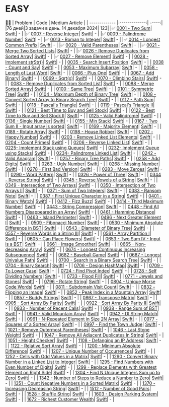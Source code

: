 # EASY
📝✅
| Problem        | Code           | Medium Article  |
| ------------- |:-------------:| -----:|
|76 дней|3 задачи в день. 14 декабря 2024| 123|
|✅ [0001 - Two Sum](https://leetcode.com/problems/two-sum/)| [Swift](https://github.com/iosriabov/swiftleetcode/blob/main/EASY/0001%20-%20Two%20Sum.swift)| - |
|✅ [0007 - Reverse Integer](https://leetcode.com/problems/reverse-integer)| [Swift](https://github.com/iosriabov/swiftleetcode/blob/main/EASY/0007%20-%20Reverse%20Integer.swift)| - |
|✅ [0009 - Palindrome Number](https://leetcode.com/problems/palindrome-number)| [Swift](https://github.com/iosriabov/swiftleetcode/blob/main/EASY/0009%20-%20Palindrome%20Number.swift)| - |
|✅ [0013 - Roman to Integer](https://leetcode.com/problems/roman-to-integer)| [Swift](https://github.com/iosriabov/swiftleetcode/blob/main/EASY/0013%20-%20Roman%20to%20Integer.swift)| - |
|✅ [0014 - Longest Common Prefix](https://leetcode.com/problems/longest-common-prefix)| [Swift](https://github.com/iosriabov/swiftleetcode/blob/main/EASY/0014%20-%20Longest%20Common%20Prefix.swift)| - |
|✅ [0020 - Valid Parentheses](https://leetcode.com/problems/valid-parentheses)| [Swift](https://github.com/iosriabov/swiftleetcode/blob/main/EASY/0020%20-%20Valid%20Parentheses.swift)| - |
|✅ [0021 - Merge Two Sorted Lists](https://leetcode.com/problems/merge-two-sorted-lists)| [Swift](https://github.com/iosriabov/swiftleetcode/blob/main/EASY/0021%20-%20Merge%20Two%20Sorted%20Lists.swift)| - |
|✅ [0026 - Remove Duplicates from Sorted Array](https://leetcode.com/problems/remove-duplicates-from-sorted-array)| [Swift](https://github.com/iosriabov/swiftleetcode/blob/main/EASY/0026%20-%20Remove%20Duplicates%20from%20Sorted%20Array.swift)| - |
|✅ [0027 - Remove Element](https://leetcode.com/problems/remove-element)| [Swift](https://github.com/iosriabov/swiftleetcode/blob/main/EASY/0027%20-%20Remove%20Element.swift)| - |
| [0028 - Implement strStr()](https://leetcode.com/problems/implement-strstr)| [Swift](https://github.com/iosriabov/swiftleetcode/blob/main/EASY/0028%20-%20Implement%20strStr().swift)| - |
| [0035 - Search Insert Position](https://leetcode.com/problems/search-insert-position)| [Swift](https://github.com/iosriabov/swiftleetcode/blob/main/EASY/0035%20-%20Search%20Insert%20Position.swift)| - |
| [0038 - Count and Say](https://leetcode.com/problems/count-and-say)| [Swift](https://github.com/iosriabov/swiftleetcode/blob/main/EASY/0038%20-%20Count%20and%20Say.swift)| - |
| [0053 - Maximum Subarray](https://leetcode.com/problems/maximum-subarray)| [Swift](https://github.com/iosriabov/swiftleetcode/blob/main/EASY/0053%20-%20Maximum%20Subarray.swift)| - |
| [0058 - Length of Last Word](https://leetcode.com/problems/length-of-last-word)| [Swift](https://github.com/iosriabov/swiftleetcode/blob/main/EASY/0058%20-%20Length%20of%20Last%20Word.swift)| - |
| [0066 - Plus One](https://leetcode.com/problems/plus-one)| [Swift](https://github.com/iosriabov/swiftleetcode/blob/main/EASY/0066%20-%20Plus%20One.swift)| - |
| [0067 - Add Binary](https://leetcode.com/problems/add-binary)| [Swift](https://github.com/iosriabov/swiftleetcode/blob/main/EASY/0067%20-%20Add%20Binary.swift)| - |
| [0069 - Sqrt(x)](https://leetcode.com/problems/sqrtx)| [Swift](https://github.com/iosriabov/swiftleetcode/blob/main/EASY/0069%20-%20Sqrt(x).swift)| - |
| [0070 - Climbing Stairs](https://leetcode.com/problems/climbing-stairs)| [Swift](https://github.com/iosriabov/swiftleetcode/blob/main/EASY/0070%20-%20Climbing%20Stairs.swift)| - |
| [0083 - Remove Duplicates from Sorted List](https://leetcode.com/problems/remove-duplicates-from-sorted-list/)| [Swift](https://github.com/iosriabov/swiftleetcode/blob/main/EASY/0083%20-%20Remove%20Duplicates%20from%20Sorted%20List.swift)| - |
| [0088 - Merge Sorted Array](https://leetcode.com/problems/merge-sorted-array)| [Swift](https://github.com/iosriabov/swiftleetcode/blob/main/EASY/0088%20-%20Merge%20Sorted%20Array.swift)| - |
| [0100 - Same Tree](https://leetcode.com/problems/same-tree)| [Swift](https://github.com/iosriabov/swiftleetcode/blob/main/EASY/0100%20-%20Same%20Tree.swift)| - |
| [0101 - Symmetric Tree](https://leetcode.com/problems/symmetric-tree)| [Swift](https://github.com/iosriabov/swiftleetcode/blob/main/EASY/0101%20-%20Symmetric%20Tree.swift)| - |
| [0104 - Maximum Depth of Binary Tree](https://leetcode.com/problems/maximum-depth-of-binary-tree)| [Swift](https://github.com/iosriabov/swiftleetcode/blob/main/EASY/0104%20-%20Maximum%20Depth%20of%20Binary%20Tree.swift)| - |
| [0108 - Convert Sorted Array to Binary Search Tree](https://leetcode.com/problems/convert-sorted-array-to-binary-search-tree)| [Swift](https://github.com/iosriabov/swiftleetcode/blob/main/EASY/0108%20-%20Convert%20Sorted%20Array%20to%20Binary%20Search%20Tree.swift)| - |
| [0112 - Path Sum](https://leetcode.com/problems/path-sumhttps://leetcode.com/problems/pascals-triangle)| [Swift](https://github.com/iosriabov/swiftleetcode/blob/main/EASY/0112%20-%20Path%20Sum.swift)| - |
| [0118 - Pascal's Triangle](https://leetcode.com/problems/pascals-triangle)| [Swift](https://github.com/iosriabov/swiftleetcode/blob/main/EASY/0118%20-%20Pascal's%20Triangle.swift)| - |
| [0119 - Pascal's Triangle II](https://leetcode.com/problems/pascals-triangle-ii)| [Swift](https://github.com/iosriabov/swiftleetcode/blob/main/EASY/0119%20-%20Pascal's%20Triangle%20II.swift)| - |
| [0121 - Best Time to Buy and Sell Stock](https://leetcode.com/problems/best-time-to-buy-and-sell-stock)| [Swift](https://github.com/iosriabov/swiftleetcode/blob/main/EASY/0121%20-%20Best%20Time%20to%20Buy%20and%20Sell%20Stock.swift)| - |
| [0122 - Best Time to Buy and Sell Stock II](https://leetcode.com/problems/best-time-to-buy-and-sell-stock-ii)| [Swift](https://github.com/iosriabov/swiftleetcode/blob/main/EASY/0122%20-%20Best%20Time%20to%20Buy%20and%20Sell%20Stock%20II.swift)| - |
| [0125 - Valid Palindrome](https://leetcode.com/problems/valid-palindrome)| [Swift](https://github.com/iosriabov/swiftleetcode/blob/main/EASY/0125%20-%20Valid%20Palindrome.swift)| - |
| [0136 - Single Number](https://leetcode.com/problems/single-number)| [Swift](https://github.com/iosriabov/swiftleetcode/blob/main/EASY/0136%20-%20Single%20Number.swift)| - |
| [0155 - Min Stack](https://leetcode.com/problems/min-stack)| [Swift](https://github.com/iosriabov/swiftleetcode/blob/main/EASY/0155%20-%20Min%20Stack.swift)| - |
| [0167 - Two Sum II - Input array is sorted](https://leetcode.com/problems/two-sum-ii-input-array-is-sorted)| [Swift](https://github.com/iosriabov/swiftleetcode/blob/main/EASY/0167%20-%20Two%20Sum%20II%20-%20Input%20array%20is%20sorted.swift)| - |
| [0169 - Majority Element](https://leetcode.com/problems/majority-element)| [Swift](https://github.com/iosriabov/swiftleetcode/blob/main/EASY/0169%20-%20Majority%20Element.swift)| - |
| [0189 - Rotate Array](https://leetcode.com/problems/rotate-array)| [Swift](https://github.com/iosriabov/swiftleetcode/blob/main/EASY/0189%20-%20Rotate%20Array.swift)| - |
| [0198 - House Robber](https://leetcode.com/problems/house-robber)| [Swift](https://github.com/iosriabov/swiftleetcode/blob/main/EASY/0198%20-%20House%20Robber.swift)| - |
| [0202 - Happy Number](https://leetcode.com/problems/happy-number)| [Swift](https://github.com/iosriabov/swiftleetcode/blob/main/EASY/0202%20-%20Happy%20Number.swift)| - |
| [0203 - Remove Linked List Elements](https://leetcode.com/problems/remove-linked-list-elements)| [Swift](https://github.com/iosriabov/swiftleetcode/blob/main/EASY/0203%20-%20Remove%20Linked%20List%20Elements.swift)| - |
| [0204 - Count Primes](https://leetcode.com/problems/count-primes)| [Swift](https://github.com/iosriabov/swiftleetcode/blob/main/EASY/0204%20-%20Count%20Primes.swift)| - |
| [0206 - Reverse Linked List](https://leetcode.com/problems/reverse-linked-list)| [Swift](https://github.com/iosriabov/swiftleetcode/blob/main/EASY/0206%20-%20Reverse%20Linked%20List.swift)| - |
| [0225- Implement Stack using Queues](https://leetcode.com/problems/implement-stack-using-queues)| [Swift](https://github.com/iosriabov/swiftleetcode/blob/main/EASY/0225-%20Implement%20Stack%20using%20Queues.swift)| - |
| [0232- Implement Queue using Stacks](https://leetcode.com/problems/implement-queue-using-stacks)| [Swift](https://github.com/iosriabov/swiftleetcode/blob/main/EASY/0232-%20Implement%20Queue%20using%20Stacks.swift)| - |
| [0234- Palindrome Linked List](https://leetcode.com/problems/palindrome-linked-list)| [Swift](https://github.com/iosriabov/swiftleetcode/blob/main/EASY/0234-%20Palindrome%20Linked%20List.swift)| - |
| [0242 - Valid Anagram](https://leetcode.com/problems/valid-anagram)| [Swift](https://github.com/iosriabov/swiftleetcode/blob/main/EASY/0242%20-%20Valid%20Anagram.swift)| - |
| [0257 - Binary Tree Paths](https://leetcode.com/problems/binary-tree-paths)| [Swift](https://github.com/iosriabov/swiftleetcode/blob/main/EASY/0257%20-%20Binary%20Tree%20Paths.swift)| - |
| [0258 - Add Digits](https://leetcode.com/problems/add-digits)| [Swift](https://github.com/iosriabov/swiftleetcode/blob/main/EASY/0258%20-%20Add%20Digits.swift)| - |
| [0263 - Ugly Number](https://leetcode.com/problems/ugly-number)| [Swift](https://github.com/iosriabov/swiftleetcode/blob/main/EASY/0263%20-%20Ugly%20Number.swift)| - |
| [0268 - Missing Number](https://leetcode.com/problems/missing-number)| [Swift](https://github.com/iosriabov/swiftleetcode/blob/main/EASY/0268%20-%20Missing%20Number.swift)| - |
| [0278 - First Bad Version](https://leetcode.com/problems/first-bad-version/)| [Swift](https://github.com/iosriabov/swiftleetcode/blob/main/EASY/0278%20-%First%20Bad%20Version.swift)| - |
| [0283 - Move Zeroes](https://leetcode.com/problems/move-zeroes)| [Swift](https://github.com/iosriabov/swiftleetcode/blob/main/EASY/0283%20-%20Move%20Zeroes.swift)| - |
| [0290 - Word Pattern](https://leetcode.com/problems/word-pattern)| [Swift](https://github.com/iosriabov/swiftleetcode/blob/main/EASY/0290%20-%20Word%20Pattern.swift)| - |
| [0326 - Power of Three](https://leetcode.com/problems/power-of-three)| [Swift](https://github.com/iosriabov/swiftleetcode/blob/main/EASY/0326%20-%20Power%20of%20Three.swift)| - |
| [0344 - Reverse String](https://leetcode.com/problems/reverse-string)| [Swift](https://github.com/iosriabov/swiftleetcode/blob/main/EASY/0344%20-%20Reverse%20String.swift)| - |
| [0345 - Reverse Vowels of a String](https://leetcode.com/problems/reverse-vowels-of-a-string)| [Swift](https://github.com/iosriabov/swiftleetcode/blob/main/EASY/0345%20-%20Reverse%20Vowels%20of%20a%20String.swift)| - |
| [0349 - Intersection of Two Arrays](https://leetcode.com/problems/intersection-of-two-arrays)| [Swift](https://github.com/iosriabov/swiftleetcode/blob/main/EASY/0349%20-%20Intersection%20of%20Two%20Arrays.swift)| - |
| [0350 - Intersection of Two Arrays II](https://leetcode.com/problems/intersection-of-two-arrays-ii)| [Swift](https://github.com/iosriabov/swiftleetcode/blob/main/EASY/0350%20-%20Intersection%20of%20Two%20Arrays%20II.swift)| - |
| [0371 - Sum of Two Integers](https://leetcode.com/problems/sum-of-two-integers)| [Swift](https://github.com/iosriabov/swiftleetcode/blob/main/EASY/0371%20-%20Sum%20of%20Two%20Integers.swift)| - |
| [0383 - Ransom Note](https://leetcode.com/problems/ransom-note)| [Swift](https://github.com/iosriabov/swiftleetcode/blob/main/EASY/0383%20-%20Ransom%20Note.swift)| - |
| [0387 - First Unique Character in a String](https://leetcode.com/problems/first-unique-character-in-a-string)| [Swift](https://github.com/iosriabov/swiftleetcode/blob/main/EASY/0387%20-%20First%20Unique%20Character%20in%20a%20String.swift)| - |
| [0401 - Binary Watch](https://leetcode.com/problems/binary-watch)| [Swift](https://github.com/iosriabov/swiftleetcode/blob/main/EASY/0401%20-%20Binary%20Watch.swift)| - |
| [0412 - Fizz Buzz](https://leetcode.com/problems/fizz-buzz)| [Swift](https://github.com/iosriabov/swiftleetcode/blob/main/EASY/0412%20-%20Fizz%20Buzz.swift)| - |
| [0414 - Third Maximum Number](https://leetcode.com/problems/third-maximum-number)| [Swift](https://github.com/iosriabov/swiftleetcode/blob/main/EASY/0414%20-%20Third%20Maximum%20Number.swift)| - |
| [0443 - String Compression](https://leetcode.com/problems/string-compression)| [Swift](https://github.com/iosriabov/swiftleetcode/blob/main/EASY/0443%20-%20String%20Compression.swift)| - |
| [0448 - Find All Numbers Disappeared in an Array](https://leetcode.com/problems/find-all-numbers-disappeared-in-an-array)| [Swift](https://github.com/iosriabov/swiftleetcode/blob/main/EASY/0448%20-%20Find%20All%20Numbers%20Disappeared%20in%20an%20Array.swift)| - |
| [0461 - Hamming Distance](https://leetcode.com/problems/hamming-distance)| [Swift](https://github.com/iosriabov/swiftleetcode/blob/main/EASY/0461%20-%20Hamming%20Distance.swift)| - |
| [0463 - Island Perimeter](https://leetcode.com/problems/island-perimeter)| [Swift](https://github.com/iosriabov/swiftleetcode/blob/main/EASY/0463%20-%20Island%20Perimeter.swift)| - |
| [0496 - Next Greater Element I](https://leetcode.com/problems/next-greater-element-i)| [Swift](https://github.com/iosriabov/swiftleetcode/blob/main/EASY/0496%20-%20Next%20Greater%20Element%20I.swift)| - |
| [0509 - Fibonacci Number](https://leetcode.com/problems/fibonacci-number)| [Swift](https://github.com/iosriabov/swiftleetcode/blob/main/EASY/0509%20-%20Fibonacci%20Number.swift)| - |
| [0530 - Minimum Absolute Difference in BST](https://leetcode.com/problems/minimum-absolute-difference-in-bst)| [Swift](https://github.com/iosriabov/swiftleetcode/blob/main/EASY/0530%20-%20Minimum%20Absolute%20Difference%20in%20BST.swift)| - |
| [0543 - Diameter of Binary Tree](https://leetcode.com/problems/diameter-of-binary-tree)| [Swift](https://github.com/iosriabov/swiftleetcode/blob/main/EASY/0543%20-%20Diameter%20of%20Binary%20Tree.swift)| - |
| [0557 - Reverse Words in a String III](https://leetcode.com/problems/reverse-words-in-a-string-iii)| [Swift](https://github.com/iosriabov/swiftleetcode/blob/main/EASY/0557%20-%20Reverse%20Words%20in%20a%20String%20III.swift)| - |
| [0561 - Array Partition I](https://leetcode.com/problems/array-partition-i)| [Swift](https://github.com/iosriabov/swiftleetcode/blob/main/EASY/0561%20-%20Array%20Partition%20I.swift)| - |
| [0605 - Can Place Flowers](https://leetcode.com/problems/can-place-flowers)| [Swift](https://github.com/iosriabov/swiftleetcode/blob/main/EASY/0605%20-%20Can%20Place%20Flowers.swift)| - |
| [0653 - Two Sum IV - Input is a BST](https://leetcode.com/problems/two-sum-iv-input-is-a-bst)| [Swift](https://github.com/iosriabov/swiftleetcode/blob/main/EASY/0653%20-%20Two%20Sum%20IV%20-%20Input%20is%20a%20BST.swift)| - |
| [0661 - Image Smoother](https://leetcode.com/problems/image-smoother)| [Swift](https://github.com/iosriabov/swiftleetcode/blob/main/EASY/0661%20-%20Image%20Smoother.swift)| - |
| [0665 - Non-decreasing Array](https://leetcode.com/problems/non-decreasing-array)| [Swift](https://github.com/iosriabov/swiftleetcode/blob/main/EASY/0665%20-%20Non-decreasing%20Array.swift)| - |
| [0674 - Longest Continuous Increasing Subsequence](https://leetcode.com/problems/longest-continuous-increasing-subsequence)| [Swift](https://github.com/iosriabov/swiftleetcode/blob/main/EASY/0674%20-%20Longest%20Continuous%20Increasing%20Subsequence.swift)| - |
| [0682 - Baseball Game](https://leetcode.com/problems/baseball-game)| [Swift](https://github.com/iosriabov/swiftleetcode/blob/main/EASY/0682%20-%20Baseball%20Game.swift)| - |
| [0687 - Longest Univalue Path](https://leetcode.com/problems/longest-univalue-path)| [Swift](https://github.com/iosriabov/swiftleetcode/blob/main/EASY/0687%20-%20Longest%20Univalue%20Path.swift)| - |
| [0700 - Search in a Binary Search Tree](https://leetcode.com/problems/search-in-a-binary-search-tree)| [Swift](https://github.com/iosriabov/swiftleetcode/blob/main/EASY/0700%20-%20Search%20in%20a%20Binary%20Search%20Tree.swift)| - |
| [0704 - Binary Search](https://leetcode.com/problems/binary-search)| [Swift](https://github.com/iosriabov/swiftleetcode/blob/main/EASY/0704%20-%20Binary%20Search.swift)| - |
| [0706 - Design HashMap](https://leetcode.com/problems/design-hashmap)| [Swift](https://github.com/iosriabov/swiftleetcode/blob/main/EASY/0706%20-%20Design%20HashMap.swift)| - |
| [0709 - To Lower Case](https://leetcode.com/problems/to-lower-case)| [Swift](https://github.com/iosriabov/swiftleetcode/blob/main/EASY/0709%20-%20To%20Lower%20Case.swift)| - |
| [0724 - Find Pivot Index](https://leetcode.com/problems/find-pivot-index)| [Swift](https://github.com/iosriabov/swiftleetcode/blob/main/EASY/0724%20-%20Find%20Pivot%20Index.swift)| - |
| [0728 - Self Dividing Numbers](https://leetcode.com/problems/self-dividing-numbers)| [Swift](https://github.com/iosriabov/swiftleetcode/blob/main/EASY/0728%20-%20Self%20Dividing%20Numbers.swift)| - |
| [0733 - Flood Fill](https://leetcode.com/problems/flood-fill)| [Swift](https://github.com/iosriabov/swiftleetcode/blob/main/EASY/0733%20-%20Flood%20Fill.swift)| - |
| [0771 - Jewels and Stones](https://leetcode.com/problems/jewels-and-stones)| [Swift](https://github.com/iosriabov/swiftleetcode/blob/main/EASY/0771%20-%20Jewels%20and%20Stones.swift)| - |
| [0796 - Rotate String](https://leetcode.com/problems/rotate-string)| [Swift](https://github.com/iosriabov/swiftleetcode/blob/main/EASY/0796%20-%20Rotate%20String.swift)| - |
| [0804 - Unique Morse Code Words](https://leetcode.com/problems/unique-morse-code-words)| [Swift](https://github.com/iosriabov/swiftleetcode/blob/main/EASY/0804%20-%20Unique%20Morse%20Code%20Words.swift)| - |
| [0811 - Subdomain Visit Count](https://leetcode.com/problems/subdomain-visit-count)| [Swift](https://github.com/iosriabov/swiftleetcode/blob/main/EASY/0811%20-%20Subdomain%20Visit%20Count.swift)| - |
| [0832 - Flipping an Image](https://leetcode.com/problems/flipping-an-image)| [Swift](https://github.com/iosriabov/swiftleetcode/blob/main/EASY/0832%20-%20Flipping%20an%20Image.swift)| - |
| [0852 - Peak Index in a Mountain Array](https://leetcode.com/problems/peak-index-in-a-mountain-array)| [Swift](https://github.com/iosriabov/swiftleetcode/blob/main/EASY/0852%20-%20Peak%20Index%20in%20a%20Mountain%20Array.swift)| - |
| [0857 - Buddy Strings](https://leetcode.com/problems/buddy-strings)| [Swift](https://github.com/iosriabov/swiftleetcode/blob/main/EASY/0857%20-%20Buddy%20Strings.swift)| - |
| [0867 - Transpose Matrix](https://leetcode.com/problems/transpose-matrix)| [Swift](https://github.com/iosriabov/swiftleetcode/blob/main/EASY/0867%20-%20Transpose%20Matrix.swift)| - |
| [0905 - Sort Array By Parity](https://leetcode.com/problems/sort-array-by-parity)| [Swift](https://github.com/iosriabov/swiftleetcode/blob/main/EASY/0905%20-%20Sort%20Array%20By%20Parity.swift)| - |
| [0922 - Sort Array By Parity II](https://leetcode.com/problems/sort-array-by-parity-ii)| [Swift](https://github.com/iosriabov/swiftleetcode/blob/main/EASY/0922%20-%20Sort%20Array%20By%20Parity%20II.swift)| - |
| [0933 - Number of Recent Calls](https://leetcode.com/problems/number-of-recent-calls)| [Swift](https://github.com/iosriabov/swiftleetcode/blob/main/EASY/0933%20-%20Number%20of%20Recent%20Calls.swift)| - |
| [0938 - Range Sum of BST](https://leetcode.com/problems/range-sum-of-bst)| [Swift](https://github.com/iosriabov/swiftleetcode/blob/main/EASY/0938%20-%20Range%20Sum%20of%20BST.swift)| - |
| [0941 - Valid Mountain Array](https://leetcode.com/problems/valid-mountain-array)| [Swift](https://github.com/iosriabov/swiftleetcode/blob/main/EASY/0941%20-%20Valid%20Mountain%20Array.swift)| - |
| [0942 - DI String Match](https://leetcode.com/problems/di-string-match)| [Swift](https://github.com/iosriabov/swiftleetcode/blob/main/EASY/0942%20-%20DI%20String%20Match.swift)| - |
| [0961 - N-Repeated Element in Size 2N Array](https://leetcode.com/problems/n-repeated-element-in-size-2n-array)| [Swift](https://github.com/iosriabov/swiftleetcode/blob/main/EASY/0961%20-%20N-Repeated%20Element%20in%20Size%202N%20Array.swift)| - |
| [0977 - Squares of a Sorted Array](https://leetcode.com/problems/squares-of-a-sorted-array)| [Swift](https://github.com/iosriabov/swiftleetcode/blob/main/EASY/0977%20-%20Squares%20of%20a%20Sorted%20Array.swift)| - |
| [0997 - Find the Town Judge](https://leetcode.com/problems/find-the-town-judge)| [Swift](https://github.com/iosriabov/swiftleetcode/blob/main/EASY/0997%20-%20Find%20the%20Town%20Judge.swift)| - |
| [1021 - Remove Outermost Parentheses](https://leetcode.com/problems/remove-outermost-parentheses)| [Swift](https://github.com/iosriabov/swiftleetcode/blob/main/EASY/1021%20-%20Remove%20Outermost%20Parentheses.swift)| - |
| [1046 - Last Stone Weight](https://leetcode.com/problems/last-stone-weight)| [Swift](https://github.com/iosriabov/swiftleetcode/blob/main/EASY/1046%20-%20Last%20Stone%20Weight.swift)| - |
| [1047 - Remove All Adjacent Duplicates In String](https://leetcode.com/problems/remove-all-adjacent-duplicates-in-string)| [Swift](https://github.com/iosriabov/swiftleetcode/blob/main/EASY/1047%20-%20Remove%20All%20Adjacent%20Duplicates%20In%20String.swift)| - |
| [1051 - Height Checker](https://leetcode.com/problems/height-checker)| [Swift](https://github.com/iosriabov/swiftleetcode/blob/main/EASY/1051%20-%20Height%20Checker.swift)| - |
| [1108 - Defanging an IP Address](https://leetcode.com/problems/defanging-an-ip-address)| [Swift](https://github.com/iosriabov/swiftleetcode/blob/main/EASY/1108%20-%20Defanging%20an%20IP%20Address.swift)| - |
| [1122 - Relative Sort Array](https://leetcode.com/problems/relative-sort-array)| [Swift](https://github.com/iosriabov/swiftleetcode/blob/main/EASY/1122%20-%20Relative%20Sort%20Array.swift)| - |
| [1200 - Minimum Absolute Difference](https://leetcode.com/problems/minimum-absolute-difference)| [Swift](https://github.com/iosriabov/swiftleetcode/blob/main/EASY/1200%20-%20Minimum%20Absolute%20Difference.swift)| - |
| [1207 - Unique Number of Occurrences](https://leetcode.com/problems/unique-number-of-occurrences)| [Swift](https://github.com/iosriabov/swiftleetcode/blob/main/EASY/1207%20-%20Unique%20Number%20of%20Occurrences.swift)| - |
| [1252 - Cells with Odd Values in a Matrix](https://leetcode.com/problems/cells-with-odd-values-in-a-matrix)| [Swift](https://github.com/iosriabov/swiftleetcode/blob/main/EASY/1252%20-%20Cells%20with%20Odd%20Values%20in%20a%20Matrix.swift)| - |
| [1290 - Convert Binary Number in a Linked List to Integer](https://leetcode.com/problems/convert-binary-number-in-a-linked-list-to-integer)| [Swift](https://github.com/iosriabov/swiftleetcode/blob/main/EASY/1290%20-%20Convert%20Binary%20Number%20in%20a%20Linked%20List%20to%20Integer.swift)| - |
| [1295 - Find Numbers with Even Number of Digits](https://leetcode.com/problems/find-numbers-with-even-number-of-digits)| [Swift](https://github.com/iosriabov/swiftleetcode/blob/main/EASY/1295%20-%20Find%20Numbers%20with%20Even%20Number%20of%20Digits.swift)| - |
| [1299 - Replace Elements with Greatest Element on Right Side](https://leetcode.com/problems/replace-elements-with-greatest-element-on-right-side)| [Swift](https://github.com/iosriabov/swiftleetcode/blob/main/EASY/1299%20-%20Replace%20Elements%20with%20Greatest%20Element%20on%20Right%20Side.swift)| - |
| [1304 - Find N Unique Integers Sum up to Zero](https://leetcode.com/problems/find-n-unique-integers-sum-up-to-zero)| [Swift](https://github.com/iosriabov/swiftleetcode/blob/main/EASY/1304%20-%20Find%20N%20Unique%20Integers%20Sum%20up%20to%20Zero.swift)| - |
| [1342 - Number of Steps to Reduce a Number to Zero](https://leetcode.com/problems/number-of-steps-to-reduce-a-number-to-zero/)| [Swift](https://github.com/iosriabov/swiftleetcode/blob/main/EASY/1342%20-%Number%20of%20Stepse%20to%20Reduce%20a%20Number%20to%20Zero.swift)| - |
| [1351 - Count Negative Numbers in a Sorted Matrix](https://leetcode.com/problems/count-negative-numbers-in-a-sorted-matrix/)| [Swift](https://github.com/iosriabov/swiftleetcode/blob/main/EASY/1351%20-%20Count%20Negative%20Numbers%20in%20a%20Sorted%20Matrix.swift)| - |
| [1370 - Increasing Decreasing String](https://leetcode.com/problems/increasing-decreasing-string/)| [Swift](https://github.com/iosriabov/swiftleetcode/blob/main/EASY/1370%20-%20Increasing%20Decreasing%20String.swift)| - |
| [1512 - Number of Good Pairs](https://leetcode.com/problems/number-of-good-pairs/)| [Swift](https://github.com/iosriabov/swiftleetcode/blob/main/EASY/1512%20-%20Number%20of%20Good%20Pairs.swift)| - |
| [1528 - Shuffle String](https://leetcode.com/problems/shuffle-string/)| [Swift](https://github.com/iosriabov/swiftleetcode/blob/main/EASY/1528%20-%20Shuffle%20String.swift)| - |
| [1603 - Design Parking System](https://leetcode.com/problems/design-parking-system/)| [Swift](https://github.com/iosriabov/swiftleetcode/blob/main/EASY/1603%20-%20Design%20Parking%20System.swift)| - |
| [1672 - Richest Customer Wealth](https://leetcode.com/problems/richest-customer-wealth/)| [Swift](https://github.com/iosriabov/swiftleetcode/blob/main/EASY/1672%20-%20Richest%20Customer%20Wealth.swift)| - |

